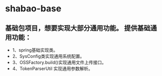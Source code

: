 # shabao-base
基础包项目，想要实现大部分通用功能。
提供基础通用功能：
---
+	1、spring基础实现类。
+	2、SysConfig类实现通用系统配置。
+	3、OSSFactory.build()实现通用文件上传接口。
+	4、TokenParserUtil 实现通用参数解析。
